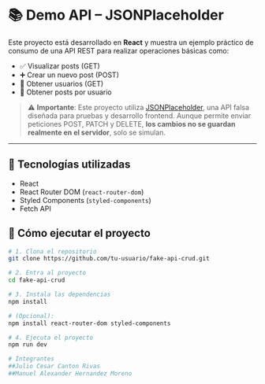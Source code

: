 # 📚 Demo API – JSONPlaceholder

Este proyecto está desarrollado en **React** y muestra un ejemplo práctico de consumo de una API REST para realizar operaciones básicas como:

- ✅ Visualizar posts (GET)
- ➕ Crear un nuevo post (POST)
- 👤 Obtener usuarios (GET)
- 📌 Obtener posts por usuario

> ⚠️ **Importante**: Este proyecto utiliza [JSONPlaceholder](https://jsonplaceholder.typicode.com/), una API falsa diseñada para pruebas y desarrollo frontend. Aunque permite enviar peticiones POST, PATCH y DELETE, **los cambios no se guardan realmente en el servidor**, solo se simulan.

---

## 🚀 Tecnologías utilizadas

- React
- React Router DOM (`react-router-dom`)
- Styled Components (`styled-components`)
- Fetch API

## 🧪 Cómo ejecutar el proyecto

```bash
# 1. Clona el repositorio
git clone https://github.com/tu-usuario/fake-api-crud.git

# 2. Entra al proyecto
cd fake-api-crud

# 3. Instala las dependencias
npm install

# (Opcional):
npm install react-router-dom styled-components

# 4. Ejecuta el proyecto
npm run dev

# Integrantes 
##Julio Cesar Canton Rivas
##Manuel Alexander Hernandez Moreno